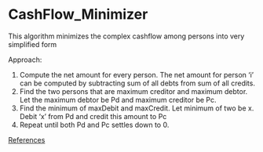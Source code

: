 # CashFlow_Minimizer
This algorithm minimizes the complex cashflow among persons into very simplified form

Approach: 
1. Compute the net amount for every person. The net amount for person ‘i’ can be computed by subtracting sum of all debts from sum of all credits.
2. Find the two persons that are maximum creditor and maximum debtor.  Let the maximum debtor be Pd and maximum creditor be Pc.
3. Find the minimum of maxDebit and maxCredit. Let minimum of two be x. Debit ‘x’ from Pd and credit this amount to Pc
4. Repeat until both Pd and Pc settles down to 0.

[References](https://www.geeksforgeeks.org/minimize-cash-flow-among-given-set-friends-borrowed-money/)
